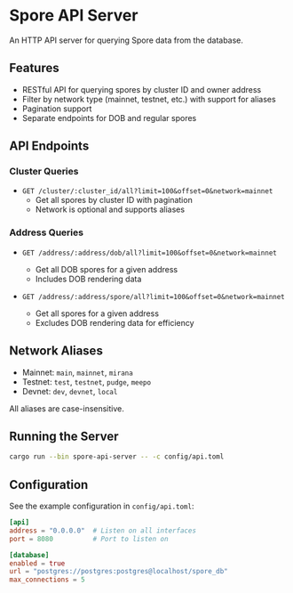 # Spore API Server

An HTTP API server for querying Spore data from the database.

## Features

* RESTful API for querying spores by cluster ID and owner address
* Filter by network type (mainnet, testnet, etc.) with support for aliases
* Pagination support
* Separate endpoints for DOB and regular spores

## API Endpoints

### Cluster Queries

* `GET /cluster/:cluster_id/all?limit=100&offset=0&network=mainnet`
  * Get all spores by cluster ID with pagination
  * Network is optional and supports aliases

### Address Queries

* `GET /address/:address/dob/all?limit=100&offset=0&network=mainnet`
  * Get all DOB spores for a given address
  * Includes DOB rendering data

* `GET /address/:address/spore/all?limit=100&offset=0&network=mainnet`
  * Get all spores for a given address
  * Excludes DOB rendering data for efficiency

## Network Aliases

* Mainnet: `main`, `mainnet`, `mirana` 
* Testnet: `test`, `testnet`, `pudge`, `meepo`
* Devnet: `dev`, `devnet`, `local`

All aliases are case-insensitive.

## Running the Server

```bash
cargo run --bin spore-api-server -- -c config/api.toml
```

## Configuration

See the example configuration in `config/api.toml`:

```toml
[api]
address = "0.0.0.0"  # Listen on all interfaces
port = 8080          # Port to listen on

[database]
enabled = true
url = "postgres://postgres:postgres@localhost/spore_db"
max_connections = 5
``` 